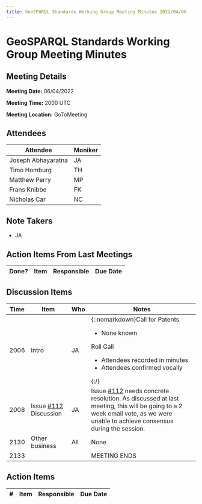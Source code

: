 ```yaml
---
title: GeoSPARQL Standards Working Group Meeting Minutes 2022/04/06
---
```

# GeoSPARQL Standards Working Group Meeting Minutes
## Meeting Details
**Meeting Date:** 06/04/2022

**Meeting Time:** 2000 UTC

**Meeting Location:** GoToMeeting  

## Attendees

| Attendee | Moniker |
| ---- | ---- |
| Joseph Abhayaratna | JA |
| Timo Homburg | TH |
| Matthew Perry | MP |
| Frans Knibbe | FK |
| Nicholas Car | NC |

## Note Takers
- JA

## Action Items From Last Meetings

| Done? | Item | Responsible | Due Date |
| ---- | ---- | ---- | --- |


## Discussion Items

| Time | Item | Who | Notes |
| ---- | ---- | ---- | ---- |
| 2006 | Intro | JA | {::nomarkdown}Call for Patents<ul><li>None known</li></ul>Roll Call<ul><li>Attendees recorded in minutes</li><li>Attendees confirmed vocally</li></ul>{:/} |
| 2008 | Issue [#112](https://github.com/opengeospatial/ogc-geosparql/issues/112) Discussion | JA | Issue [#112](https://github.com/opengeospatial/ogc-geosparql/issues/112) needs concrete resolution. As discussed at last meeting, this will be going to a 2 week email vote, as we were unable to achieve consensus during the session. |
| 2130 | Other business | All | None |
| 2133 | | | MEETING ENDS |

## Action Items

| \# | Item | Responsible | Due Date |
| ---- | ---- | ---- | ---- |
